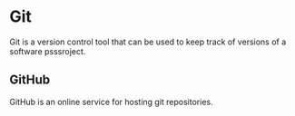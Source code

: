 # Git

Git is a version control tool that can be used to keep track of versions of a software psssroject.

## GitHub

GitHub is an online service for hosting git repositories.